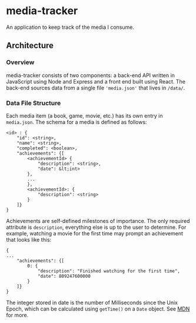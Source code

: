 # media-tracker
An application to keep track of the media I consume.

## Architecture

### Overview

media-tracker consists of two components: a back-end API written in JavaScript using Node and Express and a front end built using React.
The back-end sources data from a single file `'media.json'` that lives in `/data/`.

### Data File Structure

Each media item (a book, game, movie, etc.) has its own entry in `media.json`. The schema for a media is defined as follows:

```
<id> : {
    "id": <string>,
    "name": <string>,
    "completed": <boolean>,
    "achievements": {[
        <achievementId> {
            "description": <string>,
            "date": &lt;int>
        },
        ...
        },
        <achievementId>: {
            "description": <string>
        }
    ]}
}
```

Achievements are self-defined milestones of importance. The only required attribute is `description`, everything else is up to the user to determine. For example, watching a movie for the first time may prompt an achievement that looks like this:

```
{
...
    "achievements": {[
        0: {
            "description": "Finished watching for the first time",
            "date": 809247600000
        }
    ]}
}
```

The integer stored in date is the number of Milliseconds since the Unix Epoch, which can be calculated using `getTime()` on a `Date` object. See [MDN](https://developer.mozilla.org/en-US/docs/Web/JavaScript/Reference/Global_Objects/Date/getTime#Examples) for more.
